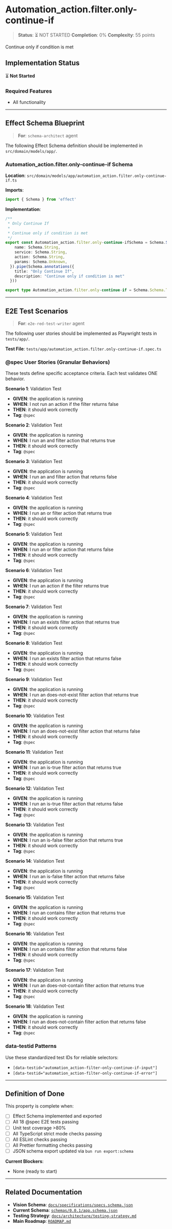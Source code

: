 # Automation_action.filter.only-continue-if

> **Status**: ⏳ NOT STARTED
> **Completion**: 0%
> **Complexity**: 55 points

Continue only if condition is met

## Implementation Status

⏳ **Not Started**

### Required Features

- All functionality

---

## Effect Schema Blueprint

> **For**: `schema-architect` agent

The following Effect Schema definition should be implemented in `src/domain/models/app/`.

### Automation_action.filter.only-continue-if Schema

**Location**: `src/domain/models/app/automation_action.filter.only-continue-if.ts`

**Imports**:

```typescript
import { Schema } from 'effect'
```

**Implementation**:

```typescript
/**
 * Only Continue If
 *
 * Continue only if condition is met
 */
export const Automation_action.filter.only-continue-ifSchema = Schema.Struct({
    name: Schema.String,
    service: Schema.String,
    action: Schema.String,
    params: Schema.Unknown,
  }).pipe(Schema.annotations({
    title: "Only Continue If",
    description: "Continue only if condition is met"
  }))

export type Automation_action.filter.only-continue-if = Schema.Schema.Type<typeof Automation_action.filter.only-continue-ifSchema>
```

---

## E2E Test Scenarios

> **For**: `e2e-red-test-writer` agent

The following user stories should be implemented as Playwright tests in `tests/app/`.

**Test File**: `tests/app/automation_action.filter.only-continue-if.spec.ts`

### @spec User Stories (Granular Behaviors)

These tests define specific acceptance criteria. Each test validates ONE behavior.

**Scenario 1**: Validation Test

- **GIVEN**: the application is running
- **WHEN**: I not run an action if the filter returns false
- **THEN**: it should work correctly
- **Tag**: `@spec`

**Scenario 2**: Validation Test

- **GIVEN**: the application is running
- **WHEN**: I run an and filter action that returns true
- **THEN**: it should work correctly
- **Tag**: `@spec`

**Scenario 3**: Validation Test

- **GIVEN**: the application is running
- **WHEN**: I run an and filter action that returns false
- **THEN**: it should work correctly
- **Tag**: `@spec`

**Scenario 4**: Validation Test

- **GIVEN**: the application is running
- **WHEN**: I run an or filter action that returns true
- **THEN**: it should work correctly
- **Tag**: `@spec`

**Scenario 5**: Validation Test

- **GIVEN**: the application is running
- **WHEN**: I run an or filter action that returns false
- **THEN**: it should work correctly
- **Tag**: `@spec`

**Scenario 6**: Validation Test

- **GIVEN**: the application is running
- **WHEN**: I run an action if the filter returns true
- **THEN**: it should work correctly
- **Tag**: `@spec`

**Scenario 7**: Validation Test

- **GIVEN**: the application is running
- **WHEN**: I run an exists filter action that returns true
- **THEN**: it should work correctly
- **Tag**: `@spec`

**Scenario 8**: Validation Test

- **GIVEN**: the application is running
- **WHEN**: I run an exists filter action that returns false
- **THEN**: it should work correctly
- **Tag**: `@spec`

**Scenario 9**: Validation Test

- **GIVEN**: the application is running
- **WHEN**: I run an does-not-exist filter action that returns true
- **THEN**: it should work correctly
- **Tag**: `@spec`

**Scenario 10**: Validation Test

- **GIVEN**: the application is running
- **WHEN**: I run an does-not-exist filter action that returns false
- **THEN**: it should work correctly
- **Tag**: `@spec`

**Scenario 11**: Validation Test

- **GIVEN**: the application is running
- **WHEN**: I run an is-true filter action that returns true
- **THEN**: it should work correctly
- **Tag**: `@spec`

**Scenario 12**: Validation Test

- **GIVEN**: the application is running
- **WHEN**: I run an is-true filter action that returns false
- **THEN**: it should work correctly
- **Tag**: `@spec`

**Scenario 13**: Validation Test

- **GIVEN**: the application is running
- **WHEN**: I run an is-false filter action that returns true
- **THEN**: it should work correctly
- **Tag**: `@spec`

**Scenario 14**: Validation Test

- **GIVEN**: the application is running
- **WHEN**: I run an is-false filter action that returns false
- **THEN**: it should work correctly
- **Tag**: `@spec`

**Scenario 15**: Validation Test

- **GIVEN**: the application is running
- **WHEN**: I run an contains filter action that returns true
- **THEN**: it should work correctly
- **Tag**: `@spec`

**Scenario 16**: Validation Test

- **GIVEN**: the application is running
- **WHEN**: I run an contains filter action that returns false
- **THEN**: it should work correctly
- **Tag**: `@spec`

**Scenario 17**: Validation Test

- **GIVEN**: the application is running
- **WHEN**: I run an does-not-contain filter action that returns true
- **THEN**: it should work correctly
- **Tag**: `@spec`

**Scenario 18**: Validation Test

- **GIVEN**: the application is running
- **WHEN**: I run an does-not-contain filter action that returns false
- **THEN**: it should work correctly
- **Tag**: `@spec`

### data-testid Patterns

Use these standardized test IDs for reliable selectors:

- `[data-testid="automation_action-filter-only-continue-if-input"]`
- `[data-testid="automation_action-filter-only-continue-if-error"]`

---

## Definition of Done

This property is complete when:

- [ ] Effect Schema implemented and exported
- [ ] All 18 @spec E2E tests passing
- [ ] Unit test coverage >80%
- [ ] All TypeScript strict mode checks passing
- [ ] All ESLint checks passing
- [ ] All Prettier formatting checks passing
- [ ] JSON schema export updated via `bun run export:schema`

**Current Blockers**:

- None (ready to start)

---

## Related Documentation

- **Vision Schema**: [`docs/specifications/specs.schema.json`](../specs.schema.json)
- **Current Schema**: [`schemas/0.0.1/app.schema.json`](../../schemas/0.0.1/app.schema.json)
- **Testing Strategy**: [`docs/architecture/testing-strategy.md`](../../architecture/testing-strategy.md)
- **Main Roadmap**: [`ROADMAP.md`](../../../ROADMAP.md)
